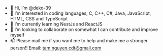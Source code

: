 - 👋 Hi, I’m @deko-39
- 👀 I’m interested in coding languages, C, C++, C#, Java, JavaScript, HTML, CSS and TypeScript
- 🌱 I’m currently learning NestJs and ReactJS
- 💞️ I’m looking to collaborate on somewhat I can contribute and improve myself
- 📫 Please mail me if you want me to help and make me a stronger person!!
Email: tam.nguyen.cdt@gmail.com 

<!---
deko-39/deko-39 is a ✨ special ✨ repository because its `README.md` (this file) appears on your GitHub profile.
You can click the Preview link to take a look at your changes.
--->
